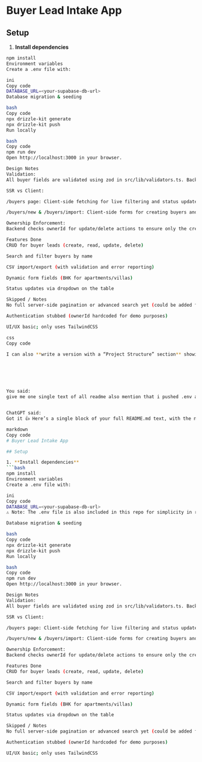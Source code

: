 # Buyer Lead Intake App

## Setup

1. **Install dependencies**

````bash
npm install
Environment variables
Create a .env file with:

ini
Copy code
DATABASE_URL=<your-supabase-db-url>
Database migration & seeding

bash
Copy code
npx drizzle-kit generate
npx drizzle-kit push
Run locally

bash
Copy code
npm run dev
Open http://localhost:3000 in your browser.

Design Notes
Validation:
All buyer fields are validated using zod in src/lib/validators.ts. Backend enforces correct types and required fields; client uses optional lightweight checks.

SSR vs Client:

/buyers page: Client-side fetching for live filtering and status updates.

/buyers/new & /buyers/import: Client-side forms for creating buyers and importing CSV.

Ownership Enforcement:
Backend checks ownerId for update/delete actions to ensure only the creator can modify their buyers.

Features Done
CRUD for buyer leads (create, read, update, delete)

Search and filter buyers by name

CSV import/export (with validation and error reporting)

Dynamic form fields (BHK for apartments/villas)

Status updates via dropdown on the table

Skipped / Notes
No full server-side pagination or advanced search yet (could be added for large datasets)

Authentication stubbed (ownerId hardcoded for demo purposes)

UI/UX basic; only uses TailwindCSS

css
Copy code

I can also **write a version with a “Project Structure” section** showing all your main files and directories if you want—it helps reviewers quickly understand your code. Do you want me to do that?






You said:
give me one single text of all readme also mention that i pushed .env also


ChatGPT said:
Got it 👍 Here’s a single block of your full README.md text, with the note that .env was pushed too (so reviewers know).

markdown
Copy code
# Buyer Lead Intake App

## Setup

1. **Install dependencies**
```bash
npm install
Environment variables
Create a .env file with:

ini
Copy code
DATABASE_URL=<your-supabase-db-url>
⚠️ Note: The .env file is also included in this repo for simplicity in running the app locally. In a real production setup, secrets should never be committed.

Database migration & seeding

bash
Copy code
npx drizzle-kit generate
npx drizzle-kit push
Run locally

bash
Copy code
npm run dev
Open http://localhost:3000 in your browser.

Design Notes
Validation:
All buyer fields are validated using zod in src/lib/validators.ts. Backend enforces correct types and required fields; client uses optional lightweight checks.

SSR vs Client:

/buyers page: Client-side fetching for live filtering and status updates.

/buyers/new & /buyers/import: Client-side forms for creating buyers and importing CSV.

Ownership Enforcement:
Backend checks ownerId for update/delete actions to ensure only the creator can modify their buyers.

Features Done
CRUD for buyer leads (create, read, update, delete)

Search and filter buyers by name

CSV import/export (with validation and error reporting)

Dynamic form fields (BHK for apartments/villas)

Status updates via dropdown on the table

Skipped / Notes
No full server-side pagination or advanced search yet (could be added for large datasets)

Authentication stubbed (ownerId hardcoded for demo purposes)

UI/UX basic; only uses TailwindCSS
````
